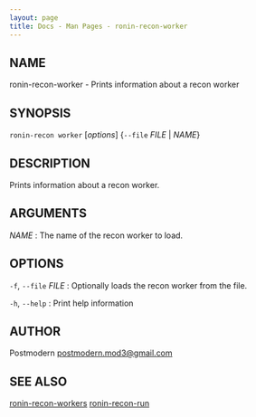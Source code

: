 ```yaml
---
layout: page
title: Docs - Man Pages - ronin-recon-worker
---
```


## NAME

ronin-recon-worker - Prints information about a recon worker

## SYNOPSIS

`ronin-recon worker` [*options*] {`--file` *FILE* \| *NAME*}

## DESCRIPTION

Prints information about a recon worker.

## ARGUMENTS

*NAME*
: The name of the recon worker to load.

## OPTIONS

`-f`, `--file` *FILE*
: Optionally loads the recon worker from the file.

`-h`, `--help`
: Print help information

## AUTHOR

Postmodern <postmodern.mod3@gmail.com>

## SEE ALSO

[ronin-recon-workers](ronin-recon-workers.1.html) [ronin-recon-run](ronin-recon-run.1.html)
